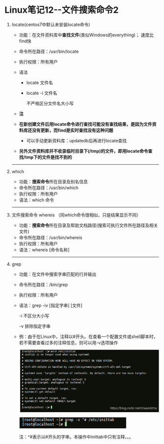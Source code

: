 # Linux笔记12--文件搜索命令2

1. locate(centos7中默认未安装locate命令)

   + 功能：在文件资料库中**查找文件**(类似Windows的everything)； 速度比find快

   + 命令所在路径：/usr/bin/locate

   + 执行权限：所有用户

   + 语法

     + locate 文件名

     + locate -i 文件名

       不严格区分文件名大小写

   +  **注**

     + **在新创建文件后用locate命令进行查找可能没有查找结果，是因为文件资料库还没有更新，而find是实时查找没有这种问题**
       + 可以手动更新资料库：updatedb后再进行locate查找
     + **另外文件资料库并不收录临时目录下(/tmp)的文件，即用locate命令查找/tmp下的文件是找不到的**

   ---

2. which

   + 功能：**搜索命令**所在目录及别名信息
   + 命令所在路径：/usr/bin/which
   + 执行权限：所有用户
   + 语法：which 命令

   ---

3. 文件搜索命令 whereis （同which命令很相似，只是结果显示不同）

   + 功能：**搜索命令**所在目录及帮助文档路径(搜索可执行文件所在路径及相关文件)
   + 命令所在路径：/usr/bin/whereis
   + 执行权限：所有用户
   + 语法：whereis [命令名称]

   ---

4. grep

   + 功能：在文件中搜索字串匹配的行并输出

   + 命令所在路径：/bin/grep

   + 执行权限：所有用户

   + 语法：grep -iv [指定字串] [文件]

      -i 不区分大小写

     -v 排除指定字串

   + 例：由于在Linux中，注释以#开头。在查看一个配置文件或shell脚本时，若不需要查看过多的注释信息，则可以用-v选项操作

     ![](.\笔记12-1.jpg)

      ![](.\笔记12-1.PNG)

      注：^#表示以#开头的字串。本操作中inittab中只有注释。。。

   

 

 

 

   
